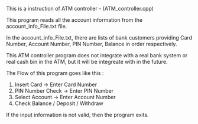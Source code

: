 This is a instruction of ATM controller - (ATM_controller.cpp)

This program reads all the account information from the account_info_File.txt file.

In the account_info_File.txt, there are lists of bank customers providing Card Number, Account Number, PIN Number, Balance in order respectively.

This ATM controller program does not integrate with a real bank system or real cash bin in the ATM, but it will be integreate with in the future.

The Flow of this program goes like this :

1. Insert Card -> Enter Card Number
2. PIN Number Check -> Enter PIN Number
3. Select Account -> Enter Account Number
4. Check Balance / Deposit / Withdraw

If the input information is not valid, then the program exits.